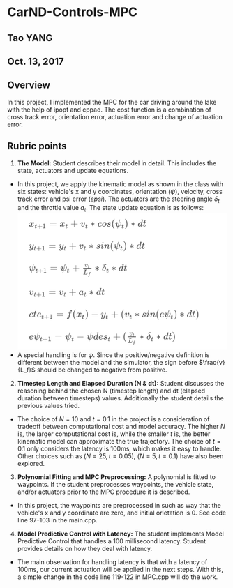 
# CarND-Controls-MPC
## Tao YANG 
Oct. 13, 2017
---


## Overview

In this project, I implemented the MPC for the car driving around the lake with the help of ipopt and cppad. The cost function is a combination of cross track error, orientation error, actuation error and change of actuation error.

## Rubric points

1. **The Model:** Student describes their model in detail. This includes the state, actuators and update equations.
 * In this project, we apply the kinematic model as shown in the class with six states: vehicle's x and y coordinates, orientation ($\psi$), velocity, cross track error and psi error ($epsi$). The actuators are the steering angle $\delta_t$ and the throttle value $a_t$. The state update equation is as follows: 
![alt text](fig1.png "Logo Title Text 1")
 * A special handling is for $\psi$. Since the positive/negative definition is different between the model and the simulator, the sign before $\frac{v}{L_f}$ should be changed to negative from positive.
2. **Timestep Length and Elapsed Duration (N & dt):** Student discusses the reasoning behind the chosen N (timestep length) and dt (elapsed duration between timesteps) values. Additionally the student details the previous values tried.
 * The choice of $N=10$ and $t=0.1$ in the project is a consideration of tradeoff between computational cost and model accuracy. The higher $N$ is, the larger computational cost is, while the smaller $t$ is, the better kinematic model can approximate the true trajectory. The choice of $t=0.1$ only considers the latency is 100ms, which makes it easy to handle. Other choices such as $(N=25, t=0.05)$, $(N=5, t = 0.1)$ have also been explored.

3. **Polynomial Fitting and MPC Preprocessing:** A polynomial is fitted to waypoints. If the student preprocesses waypoints, the vehicle state, and/or actuators prior to the MPC procedure it is described.
 * In this project, the waypoints are preprocessed in such as way that the vehicle's x and y coordinate are zero, and initial orietation is 0. See code line 97-103 in the main.cpp.

4.  **Model Predictive Control with Latency:** The student implements Model Predictive Control that handles a 100 
millisecond latency. Student provides details on how they deal with latency.
 * The main observation for handling latency is that with a latency of 100ms, our current actuation will be applied in the next steps. With this, a simple change in the code line 119-122 in MPC.cpp will do the work.


```python

```

